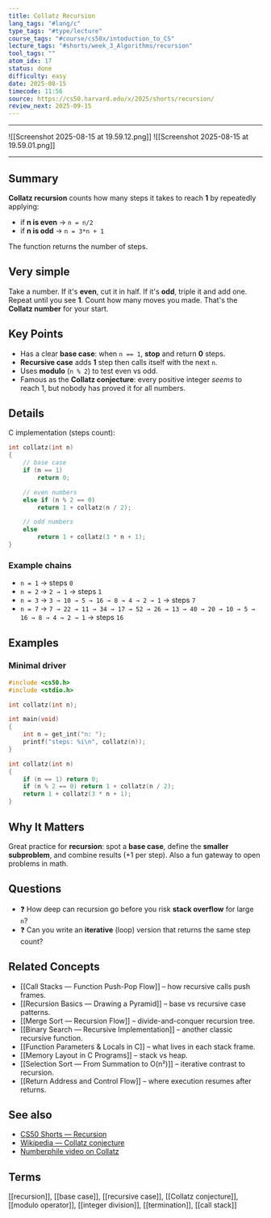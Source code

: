 ```yaml
---
title: Collatz Recursion
lang_tags: "#lang/c"
type_tags: "#type/lecture"
course_tags: "#course/cs50x/intoduction_to_CS"
lecture_tags: "#shorts/week_3_Algorithms/recursion"
tool_tags: ""
atom_idx: 17
status: done
difficulty: easy
date: 2025-08-15
timecode: 11:56
source: https://cs50.harvard.edu/x/2025/shorts/recursion/
review_next: 2025-09-15
---
```


---

![[Screenshot 2025-08-15 at 19.59.12.png]]
![[Screenshot 2025-08-15 at 19.59.01.png]]

---

## Summary
**Collatz recursion** counts how many steps it takes to reach **1** by repeatedly applying:  
- if **n is even** → `n = n/2`  
- if **n is odd** → `n = 3*n + 1`  

The function returns the number of steps.

## Very simple
Take a number. If it's **even**, cut it in half. If it's **odd**, triple it and add one. Repeat until you see **1**. Count how many moves you made. That's the **Collatz number** for your start.

## Key Points
- Has a clear **base case**: when `n == 1`, **stop** and return **0** steps.
- **Recursive case** adds **1** step then calls itself with the next `n`.
- Uses **modulo** (`n % 2`) to test even vs odd.
- Famous as the **Collatz conjecture**: every positive integer *seems* to reach 1, but nobody has proved it for all numbers.

## Details
C implementation (steps count):
```c
int collatz(int n)
{
    // base case
    if (n == 1)
        return 0;

    // even numbers
    else if (n % 2 == 0)
        return 1 + collatz(n / 2);

    // odd numbers
    else
        return 1 + collatz(3 * n + 1);
}
```

### Example chains
- `n = 1` → steps `0`  
- `n = 2` → `2 → 1` → steps `1`  
- `n = 3` → `3 → 10 → 5 → 16 → 8 → 4 → 2 → 1` → steps `7`  
- `n = 7` → `7 → 22 → 11 → 34 → 17 → 52 → 26 → 13 → 40 → 20 → 10 → 5 → 16 → 8 → 4 → 2 → 1` → steps `16`

## Examples
### Minimal driver
```c
#include <cs50.h>
#include <stdio.h>

int collatz(int n);

int main(void)
{
    int n = get_int("n: ");
    printf("steps: %i\n", collatz(n));
}

int collatz(int n)
{
    if (n == 1) return 0;
    if (n % 2 == 0) return 1 + collatz(n / 2);
    return 1 + collatz(3 * n + 1);
}
```

## Why It Matters
Great practice for **recursion**: spot a **base case**, define the **smaller subproblem**, and combine results (+1 per step). Also a fun gateway to open problems in math.

## Questions
- ❓ How deep can recursion go before you risk **stack overflow** for large `n`?
- ❓ Can you write an **iterative** (loop) version that returns the same step count?

## Related Concepts
- [[Call Stacks — Function Push-Pop Flow]] – how recursive calls push frames.
- [[Recursion Basics — Drawing a Pyramid]] – base vs recursive case patterns.
- [[Merge Sort — Recursion Flow]] – divide-and-conquer recursion tree.
- [[Binary Search — Recursive Implementation]] – another classic recursive function.
- [[Function Parameters & Locals in C]] – what lives in each stack frame.
- [[Memory Layout in C Programs]] – stack vs heap.
- [[Selection Sort — From Summation to O(n²)]] – iterative contrast to recursion.
- [[Return Address and Control Flow]] – where execution resumes after returns.

## See also
- [CS50 Shorts — Recursion](https://cs50.harvard.edu/x/2025/shorts/recursion/)
- [Wikipedia — Collatz conjecture](https://en.wikipedia.org/wiki/Collatz_conjecture)
- [Numberphile video on Collatz](https://www.youtube.com/watch?v=094y1Z2wpJg)

## Terms
[[recursion]], [[base case]], [[recursive case]], [[Collatz conjecture]], [[modulo operator]], [[integer division]], [[termination]], [[call stack]]
